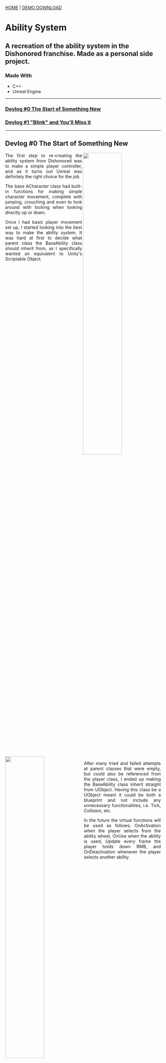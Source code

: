 [HOME](../README.md)
|
[DEMO DOWNLOAD](https://github.com/E-Dawkins/ProjectDemos/releases/tag/Ability-System-Demo-v1.0)
# Ability System

## **A recreation of the ability system in the Dishonored franchise. Made as a personal side project.**

### **Made With**
* C++
* Unreal Engine

---

[comment]: <> (Add link for each new devlog)

### [Devlog #0 The Start of Something New](#devlog-0-the-start-of-something-new-1)
### [Devlog #1 "Blink" and You'll Miss it](#devlog-1-blink-and-youll-miss-it-1)

---

## Devlog #0 The Start of Something New

[comment]: <> (TODO - swap for SimpleController.mp4)
<img src="./assets/TEMP.png" align="right" width="50%"/>

<p align="justify">
    The first step to re-creating the ability system from Dishonored was to make a simple player controller, and as it turns out Unreal was definitely the right choice for the job.
</p>

<p align="justify">
    The base ACharacter class had built-in functions for making simple character movement, complete with jumping, crouching and even to look around with locking when looking directly up or down.
</p>

<p align="justify">
    Once I had basic player movement set up, I started looking into the best way to make the ability system. It was hard at first to decide what parent class the BaseAbility class should inherit from, as I specifically wanted an equivalent to Unity's Scriptable Object.
</p>

<br clear="both"/>

<img src="./assets/Dev0/BaseAbility.png" align="left" width="50%"/>

<p align="justify">
    After many tried and failed attempts at parent classes that were empty, but could also be referenced from the player class, I ended up making the BaseAbility class inherit straight from UObject. Having this class be a UObject meant it could be both a blueprint and not include any unnecessary functionalities, i.e. Tick, Collision, etc.
</p>

<p align="justify">
    In the future the virtual functions will be used as follows; OnActivation when the player selects from the ability wheel, OnUse when the ability is used, Update every frame the player holds down RMB, and OnDeactivation whenever the player selects another ability.
</p>

<br clear="both"/>
<br/>

<p align="justify">
    The BaseAbility class was now completely empty and blueprint-able, this combined with the player controller from earlier created a solid foundation on which to build upon.
</p>

---

## Devlog #1 "Blink" and You'll Miss it

<p align="justify">
    The first ability I wanted to re-create was the iconic blink ability, a seemingly simple teleport mechanic, but oh-boy was it complex! To start with here are a few screenshots of the ability in action:
</p>

<img src="./assets/Dev1/Blink_InAir.jpg" align="left" width="49%"/>
<img src="./assets/Dev1/Blink_IntoCrouch.jpg" align="right" width="49%"/>
<br clear="both"/>
<br/>
<img src="./assets/Dev1/Blink_Mantle.jpg" align="left"width="49%"/>
<p align="justify">
    From these screenshots you can see that the Blink ability has many edge cases. The normal use case (top-left) where the player is not aiming at a surface, and they teleport into the air. The player is aiming at a surface but there is only room to crouch (top-right), they should be teleported there but crouched. And when the player aims at an edge (bottom-left) they should teleport on top of the edge.
</p>

<br clear="both"/>
<br/>
<br/>

<img src="./assets/Dev1/LineTrace.png" align="left" width="50%"/>

<p align = "justify">
    Let's start with the easiest implementation of a teleport mechanic, where you line trace from the players' viewpoint and in the direction that they are looking. If the line trace doesn't hit a surface, easy just teleport them to the end of the line trace, but if the line trace does hit a surface, teleport them to the impact point offset by the impact normal.
</p>
<br/>

[comment]: <> (TODO - swap for BasicTeleport.mp4)
<img src="./assets/TEMP.png" align="left" width="50%"/>

<br/>
<p align = "justify">
    Once I had the basic "lazy" teleport working, I started researching the best way to check for the mantle-able edge. But after researching countless other implementations of the Blink mechanic, I found that none of them were truly robust, i.e. one implementation added a force upwards so the player always launched a bit higher than where they were aiming.
</p>
<br/>
<br/>

<p align = "justify">
    After many failed attempts at implementing the edge-mantle, I decided to break the problem down into two simple questions. What is a wall? How for are we aiming from the top of a wall?
</p>
<br/>

<img src="./assets/Dev1/CrossProduct.png" align="right" width="50%"/>
<br/>

<p align = "justify">
    The former of these questions was actually quite simple to answer, just check the dot product between the impact normal and the global up vector. How does this help us? Well, the dot product of two vectors tells us how aligned they are, so using this knowledge we can determine that a dot product of ~0 means it is a wall. As for the latter, I came up with what I think is a robust solution, a recursive sphere trace. So, starting from the impact point I sphere trace using the up vector of this normal (more on that later), and because a sphere trace in Unreal only hits an object a single time I recall the sphere trace but offset by an amount and add all hits to an out array, the last hit in this array is the top edge and the distance to the top can be calculated.
</p>
​
<p align = "justify">
    To determine the up vector from the normal, we first consider the normal to be the forward vector of an arbitrary local axis, then getting the cross product of the normal and the global up vector we obtain the local right vector. Then doing one more cross between the original forward vector (normal) and the local right vector we get back the local up vector. Then using this up vector we feed it into the recursive sphere trace, which was much more reliable than just using the global up vector. In the video below, the purple line is the local up vector and the spheres are the recursive trace, turning green when the player can "mantle".
</p>
<br/>

[comment]: <> (TODO - swap for MantleSphereTrace.mp4)
<p align="center">
    <img src="./assets/TEMP.png" width="80%"/>
</p>

<p align = "justify">
    After combining all these methods and implementing a comprehensive head check that takes into account the player crouching, you are left with a rather robust Blink system. There are of course some very specific edge-cases that I feel aren't worth taking the time to correct, but I'm sure it is possible with some extra checks. Below are the edge-cases that I have found.
</p>

<table border="0">
 <tr>
    <td>
        <p align="justify">
            Aiming too far under a platform doesn't let you Blink, and what it should do underneath, happens rare enough.
        </p>
    </td>
    <td>
        <p align="justify">
            Aiming at a very specific point next to another edge, fails all head checks, including crouch checks, happens in very specific circumstances.
        </p>
    </td>
 </tr>
 <tr>
    <td>
        <img src="./assets/Dev1/Blink_UnderPlatform.png"/>
    </td>
    <td>
        <img src="./assets/Dev1/Blink_NextToEdge.png"/>
    </td>
 </tr>
 <tr>
    <td>
        <img src="./assets/Dev1/Blink_UnderPlatform2.png"/>
    </td>
 </tr>
</table>

<p align="justify">
    And after adding a few cursors, I'm only a programmer please don't judge 🙏, it now looks pretty good, complete with everything I set out to do; simple teleport, mantle teleport and teleport-into-crouch. Overall, I am really happy with how it turned out, it was an eye-opening experience into how a "simple" mechanic can actually be quite complex.
</p>

[comment]: <> (TODO - swap for BlinkGameplay.mp4)
<p align="center">
    <img src="./assets/TEMP.png" width="80%"/>
</p>

---